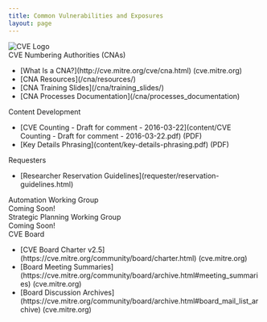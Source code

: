 ```yaml
---
title: Common Vulnerabilities and Exposures
layout: page
---
```


<img class="center-block img-responsive" src="{{ site.baseurl }}/img/cve-logo-600.png" alt="CVE Logo" />

<div class="row">

  <div class="col-md-6">
    <div class="panel panel-default">
      <div class="panel-heading">
        <div class="panel-title">CVE Numbering Authorities (CNAs)</div>
      </div>
      <div class="panel-body">
       <ul>
         <li markdown="span">[What Is a CNA?](http://cve.mitre.org/cve/cna.html) (cve.mitre.org)</li>
         <li markdown="span">[CNA Resources](/cna/resources/)</li>
         <li markdown="span">[CNA Training Slides](/cna/training_slides/)</li>
         <li markdown="span">[CNA Processes Documentation](/cna/processes_documentation)</li>
      </ul>
      </div>
    </div>
  </div>

  <div class="col-md-6">
    <div class="panel panel-default">
      <div class="panel-heading">
        <div class="panel-title">Content Development</div>
      </div>
      <div class="panel-body">
        <ul>
          <li markdown="span">[CVE Counting - Draft for comment - 2016-03-22](content/CVE Counting - Draft for comment - 2016-03-22.pdf) (PDF)</li>
          <li markdown="span">[Key Details Phrasing](content/key-details-phrasing.pdf) (PDF)</li>
        </ul>
      </div>
    </div>
  </div>

</div>

  <div class="col-md-6">
    <div class="panel panel-default">
      <div class="panel-heading">
        <div class="panel-title">Requesters</div>
      </div>
      <div class="panel-body">
        <ul>
          <li markdown="span">[Researcher Reservation Guidelines](requester/reservation-guidelines.html)</li>
        </ul>
      </div>
    </div>
  </div>

<div class="row">

  <div class="col-md-6">
    <div class="panel panel-default">
      <div class="panel-heading">
        <div class="panel-title">Automation Working Group</div>
      </div>
      <div class="panel-body">
        <div class="alert alert-info">Coming Soon!</div>
      </div>
    </div>
  </div>

  <div class="col-md-6">
    <div class="panel panel-default">
      <div class="panel-heading">
        <div class="panel-title">Strategic Planning Working Group</div>
      </div>
      <div class="panel-body">
        <div class="alert alert-info">Coming Soon!</div>
      </div>
    </div>
  </div>

  <div class="col-md-6">
    <div class="panel panel-default">
      <div class="panel-heading">
        <div class="panel-title">CVE Board</div>
      </div>
      <div class="panel-body">
        <ul>
           <li markdown="span">[CVE Board Charter v2.5](https://cve.mitre.org/community/board/charter.html) (cve.mitre.org)</li> 
           <li markdown="span">[Board Meeting Summaries](https://cve.mitre.org/community/board/archive.html#meeting_summaries)  (cve.mitre.org)</li> 
           <li markdown="span">[Board Discussion Archives](https://cve.mitre.org/community/board/archive.html#board_mail_list_archive)  (cve.mitre.org)</li> 
       </ul>
      </div>
    </div>
  </div>

</div>
